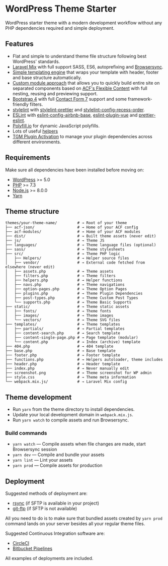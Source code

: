 # WordPress Theme Starter

WordPress starter theme with a modern development workflow without any PHP dependencies required and simple deployment.

## Features

* Flat and simple to understand theme file structure following best WordPress' standards.
* [Laravel Mix](https://laravel.com/docs/5.7/mix) with full support SASS, ES6, autoprefixing and [Browsersync](http://www.browsersync.io/).
* [Simple templating engine](https://github.com/adriandmitroca/wordpress-theme-boilerplate/blob/master/templates/content-single.php) that wraps your template with header, footer and base structure automatically.
* [Custom module approach](https://github.com/adriandmitroca/wordpress-theme-boilerplate/blob/master/acf-modules/example.php) that allows you to quickly build entire site on separated components based on [ACF's Flexible Content](https://www.advancedcustomfields.com/resources/flexible-content/) with full nesting, reusing and previewing support.
* [Bootstrap 4](https://getbootstrap.com/) with full [Contact Form 7](https://wordpress.org/plugins/contact-form-7/) support and some framework-friendly filters.
* [stylelint](https://stylelint.io/) with [stylelint-prettier](https://github.com/prettier/stylelint-prettier) and [stylelint-config-recess-order](https://github.com/stormwarning/stylelint-config-recess-order).
* [ESLint](https://eslint.org/) with [eslint-config-airbnb-base](https://www.npmjs.com/package/eslint-config-airbnb-base), [eslint-plugin-vue](https://vuejs.github.io/eslint-plugin-vue/) and [prettier-eslint](https://github.com/prettier/prettier-eslint).
* [Polyfill.io](https://polyfill.io) for dynamic JavaScript polyfills.
* Lots of useful [helpers](https://github.com/adriandmitroca/wordpress-theme-boilerplate/blob/master/src/helpers.php)
* [TGM Plugin Activation](http://tgmpluginactivation.com/) to manage your plugin dependencies across different environments.

## Requirements

Make sure all dependencies have been installed before moving on:

* [WordPress](https://wordpress.org/) >= 5.0
* [PHP](https://secure.php.net/manual/en/install.php) >= 7.3
* [Node.js](http://nodejs.org/) >= 8.0.0
* [Yarn](https://yarnpkg.com/en/docs/install)


## Theme structure

```shell
themes/your-theme-name/         # → Root of your theme
├── acf-json/                   # → Home of your ACF config
├── acf-modules/                # → Home of your ACF modules
├── dist/                       # → Built theme assets (never edit)
├── js/                         # → Theme JS
├── languages/                  # → Theme language files (optional)
├── sass/                       # → Theme stylesheets
├── src/                        # → Theme PHP logic
│   ├── Helpers/                # → Helper source files
│   ├── vendor/                 # → External code fetched from elsewhere (never edit)
│   ├── assets.php              # → Theme assets
│   ├── filters.php             # → Theme filters
│   ├── helpers.php             # → Helper functions
│   ├── navs.php                # → Theme navigations
│   ├── option-pages.php        # → Theme Option Pages
│   ├── plugins.php             # → Theme Plugin Dependencies
│   ├── post-types.php          # → Theme Custom Post Types
│   └── supports.php            # → Theme Basic Supports
├── static/                     # → Theme static assets
│   ├── fonts/                  # → Theme fonts
│   ├── images/                 # → Theme images
│   └── vectors/                # → Theme SVG files
├── templates/                  # → Theme templates
│   ├── partials/               # → Partial templates
│   ├── content-search.php      # → Search template
│   ├── content-single-page.php # → Page template (modular)
│   └── content.php             # → Index (archive) template
├── 404.php                     # → 404 template
├── base.php                    # → Base template
├── footer.php                  # → Footer template
├── functions.php               # → Helpers autoloader, theme includes
├── header.php                  # → Header template
├── index.php                   # → Never manually edit
├── screenshot.png              # → Theme screenshot for WP admin
├── style.css                   # → Theme meta information
└── webpack.mix.js/             # → Laravel Mix config
```


## Theme development

* Run `yarn` from the theme directory to install dependencies.
* Update your local development domain in `webpack.mix.js`.
* Run `yarn watch` to compile assets and run Browsersync.

### Build commands

* `yarn watch` — Compile assets when file changes are made, start Browsersync session
* `yarn dev` — Compile and bundle your assets
* `yarn lint` — Lint your assets
* `yarn prod` — Compile assets for production

## Deployment

Suggested methods of deployment are:
- [rsync](https://rsync.samba.org/) (if SFTP is available in your project)
- [git-ftp](https://git-ftp.github.io/) (if SFTP is not available)

All you need to do is to make sure that bundled assets created by `yarn prod` command lands on your server besides all your regular theme files.

Suggested Continuous Integration software are:
- [CircleCI](https://circleci.com/)
- [Bitbucket Pipelines](https://bitbucket.org/product/features/pipelines)

All examples of deployments are included.
